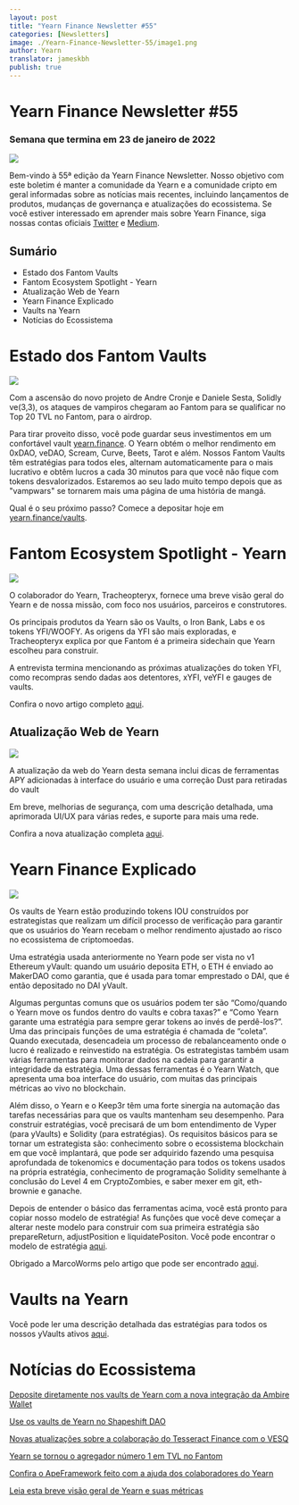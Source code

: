 ```yaml
---
layout: post
title: "Yearn Finance Newsletter #55"
categories: [Newsletters]
image: ./Yearn-Finance-Newsletter-55/image1.png
author: Yearn
translator: jameskbh
publish: true
---
```


# Yearn Finance Newsletter #55

### Semana que termina em 23 de janeiro de 2022

![](image1.png)

Bem-vindo à 55ª edição da Yearn Finance Newsletter. Nosso objetivo com este boletim é manter a comunidade da Yearn e a comunidade cripto em geral informadas sobre as notícias mais recentes, incluindo lançamentos de produtos, mudanças de governança e atualizações do ecossistema. Se você estiver interessado em aprender mais sobre Yearn Finance, siga nossas contas oficiais [Twitter](https://twitter.com/iearnfinance) e [Medium](https://medium.com/iearn).

## Sumário

- Estado dos Fantom Vaults
- Fantom Ecosystem Spotlight - Yearn
- Atualização Web de Yearn
- Yearn Finance Explicado
- Vaults na Yearn
- Notícias do Ecossistema

# Estado dos Fantom Vaults

![](image2.png)

Com a ascensão do novo projeto de Andre Cronje e Daniele Sesta, Solidly ve(3,3), os ataques de vampiros chegaram ao Fantom para se qualificar no Top 20 TVL no Fantom, para o airdrop.

Para tirar proveito disso, você pode guardar seus investimentos em um confortável vault [yearn.finance](https://yearn.finance/#/home). O Yearn obtém o melhor rendimento em 0xDAO, veDAO, Scream, Curve, Beets, Tarot e além. Nossos Fantom Vaults têm estratégias para todos eles, alternam automaticamente para o mais lucrativo e obtêm lucros a cada 30 minutos para que você não fique com tokens desvalorizados. Estaremos ao seu lado muito tempo depois que as "vampwars" se tornarem mais uma página de uma história de mangá.

Qual é o seu próximo passo? Comece a depositar hoje em [yearn.finance/vaults](https://yearn.finance/vaults).

# Fantom Ecosystem Spotlight - Yearn

![](image3.png)

O colaborador do Yearn, Tracheopteryx, fornece uma breve visão geral do Yearn e de nossa missão, com foco nos usuários, parceiros e construtores.

Os principais produtos da Yearn são os Vaults, o Iron Bank, Labs e os tokens YFI/WOOFY. As origens da YFI são mais exploradas, e Tracheopteryx explica por que Fantom é a primeira sidechain que Yearn escolheu para construir.

A entrevista termina mencionando as próximas atualizações do token YFI, como recompras sendo dadas aos detentores, xYFI, veYFI e gauges de vaults.

Confira o novo artigo completo [aqui](https://fantom.foundation/blog/fantom-ecosystem-spotlight-yearn/?__cf_chl_rt_tk=rdrT2KHoFbjTe1yyUOmIDA92AeTmrMPKtQW5yT18mwk-1643234302-0-gaNycGzNCH0).

## Atualização Web de Yearn

![](image4.png)

A atualização da web do Yearn desta semana inclui dicas de ferramentas APY adicionadas à interface do usuário e uma correção Dust para retiradas do vault

Em breve, melhorias de segurança, com uma descrição detalhada, uma aprimorada UI/UX para várias redes, e suporte para mais uma rede.

Confira a nova atualização completa [aqui](https://yearnweb.substack.com/p/yearn-web-engineering-update-7d7?r=2y79e&utm_campaign=post&utm_medium=web).

# Yearn Finance Explicado

![](image5.png)

Os vaults de Yearn estão produzindo tokens IOU construídos por estrategistas que realizam um difícil processo de verificação para garantir que os usuários do Yearn recebam o melhor rendimento ajustado ao risco no ecossistema de criptomoedas.

Uma estratégia usada anteriormente no Yearn pode ser vista no v1 Ethereum yVault: quando um usuário deposita ETH, o ETH é enviado ao MakerDAO como garantia, que é usada para tomar emprestado o DAI, que é então depositado no DAI yVault.

Algumas perguntas comuns que os usuários podem ter são “Como/quando o Yearn move os fundos dentro do vaults e cobra taxas?” e “Como Yearn garante uma estratégia para sempre gerar tokens ao invés de perdê-los?”. Uma das principais funções de uma estratégia é chamada de “coleta”. Quando executada, desencadeia um processo de rebalanceamento onde o lucro é realizado e reinvestido na estratégia. Os estrategistas também usam várias ferramentas para monitorar dados na cadeia para garantir a integridade da estratégia. Uma dessas ferramentas é o Yearn Watch, que apresenta uma boa interface do usuário, com muitas das principais métricas ao vivo no blockchain.

Além disso, o Yearn e o Keep3r têm uma forte sinergia na automação das tarefas necessárias para que os vaults mantenham seu desempenho. Para construir estratégias, você precisará de um bom entendimento de Vyper (para yVaults) e Solidity (para estratégias). Os requisitos básicos para se tornar um estrategista são: conhecimento sobre o ecossistema blockchain em que você implantará, que pode ser adquirido fazendo uma pesquisa aprofundada de tokenomics e documentação para todos os tokens usados na própria estratégia, conhecimento de programação Solidity semelhante à conclusão do Level 4 em CryptoZombies, e saber mexer em git, eth-brownie e ganache.

Depois de entender o básico das ferramentas acima, você está pronto para copiar nosso modelo de estratégia! As funções que você deve começar a alterar neste modelo para construir com sua primeira estratégia são prepareReturn, adjustPosition e liquidatePositon. Você pode encontrar o modelo de estratégia [aqui](https://github.com/yearn/brownie-strategy-mix).

Obrigado a MarcoWorms pelo artigo que pode ser encontrado [aqui](https://medium.com/iearn/yearn-finance-explained-what-are-vaults-and-strategies-96970560432).

# Vaults na Yearn

Você pode ler uma descrição detalhada das estratégias para todos os nossos yVaults ativos [aqui](https://medium.com/yearn-state-of-the-vaults/the-vaults-at-yearn-9237905ffed3).

# Notícias do Ecossistema

[Deposite diretamente nos vaults de Yearn com a nova integração da Ambire Wallet](https://twitter.com/AmbireWallet/status/1483087593285820416)

[Use os vaults de Yearn no Shapeshift DAO](https://twitter.com/ShapeShift_io/status/1484599573289086984)

[Novas atualizações sobre a colaboração do Tesseract Finance com o VESQ](https://twitter.com/tesseract_fi/status/1483484524143128578)

[Yearn se tornou o agregador número 1 em TVL no Fantom](https://twitter.com/vannny365/status/1484385291947368448)

[Confira o ApeFramework feito com a ajuda dos colaboradores do Yearn](https://twitter.com/ApeFramework)

[Leia esta breve visão geral de Yearn e suas métricas](https://twitter.com/fuuurma/status/1484503576076599298)

